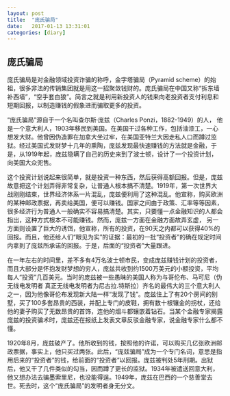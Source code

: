 ```yaml
---
layout:	post
title:	"庞氏骗局"
date:	2017-01-13 13:31:01
categories:	[diary]
---
```


## 庞氏骗局 ##
庞氏骗局是对金融领域投资诈骗的称呼，金字塔骗局（Pyramid scheme）的始祖，很多非法的传销集团就是用这一招聚敛钱财的。庞氏骗局在中国又称“拆东墙补西墙”，“空手套白狼”。简言之就是利用新投资人的钱来向老投资者支付利息和短期回报，以制造赚钱的假象进而骗取更多的投资。

“庞氏骗局”源自于一个名叫查尔斯·庞兹（Charles Ponzi，1882-1949）的人， 他是一个意大利人，1903年移民到美国。在美国干过各种工作，包括油漆工，一心想发大财。他曾因伪造罪在加拿大坐过牢，在美国亚特兰大因走私人口而蹲过监狱。经过美国式发财梦十几年的熏陶，庞兹发现最快速赚钱的方法就是金融，于是，从1919年起，庞兹隐瞒了自己的历史来到了波士顿，设计了一个投资计划，向美国大众兜售。

这个投资计划说起来很简单，就是投资一种东西，然后获得高额回报。但是，庞兹故意把这个计划弄得非常复杂，让普通人根本搞不清楚。1919年，第一次世界大战刚刚结束，世界经济体系一片混乱，庞兹便利用了这种混乱。他宣称，购买欧洲的某种邮政票据，再卖给美国，便可以赚钱。国家之间由于政策、汇率等等因素，很多经济行为普通人一般确实不容易搞清楚。其实，只要懂一点金融知识的人都会指出，这种方式根本不可能赚钱。然而，庞兹一方面在金融方面故弄玄虚， 另一方面则设置了巨大的诱饵，他宣称，所有的投资，在90天之内都可以获得40%的回报。而且，他还给人们“眼见为实”的证据：最初的一批“投资者”的确在规定时间内拿到了庞兹所承诺的回报。于是，后面的“投资者”大量跟进。

在一年左右的时间里，差不多有4万名波士顿市民，变成庞兹赚钱计划的投资者，而且大部分是怀抱发财梦想的穷人，庞兹共收到约1500万美元的小额投资，平均每人“投资”几百美元。当时的庞兹被一些愚昧的美国人称为与哥伦布、马可尼（伪无线电发明者 真正无线电发明者为尼古拉.特斯拉）齐名的最伟大的三个意大利人之一，因为他像哥伦布发现新大陆一样“发现了钱”。庞兹住上了有20个房间的别墅，买了100多套昂贵的西装，并配上专门的皮鞋，拥有数十根镶金的拐杖，还给他的妻子购买了无数昂贵的首饰，连他的烟斗都镶嵌着钻石。当某个金融专家揭露庞兹的投资骗术时，庞兹还在报纸上发表文章反驳金融专家，说金融专家什么都不懂。

1920年8月，庞兹破产了。他所收到的钱，按照他的许诺，可以购买几亿张欧洲邮政票据，事实上，他只买过两张。此后，“庞兹骗局”成为一个专门名词，意思是指用后来的“投资者”的钱，给前面的“投资者”以回报。庞兹被判处5年刑期。出狱后，他又干了几件类似的勾当，因而蹲了更长的监狱。1934年被遣送回意大利，他又想办法去骗墨索里尼，也没能得逞。1949年，庞兹在巴西的一个慈善堂去世。死去时，这个“庞氏骗局”的发明者身无分文。